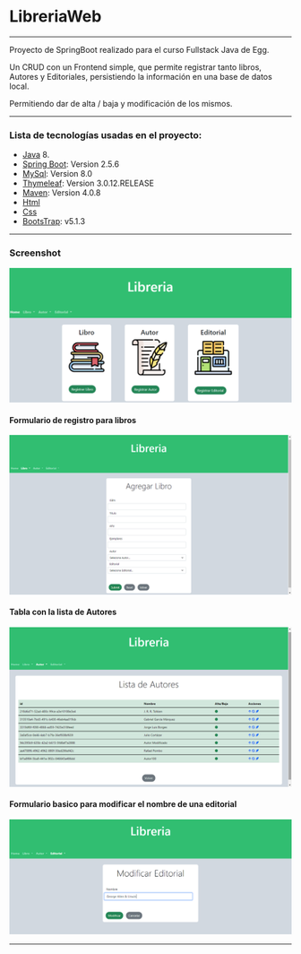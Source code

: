 # LibreriaWeb
***
Proyecto de SpringBoot realizado para el curso Fullstack Java de Egg.

Un CRUD con un Frontend simple, que permite registrar tanto libros, Autores y Editoriales, persistiendo la información en una base de datos local. 

Permitiendo dar de alta / baja y modificación de los mismos.

***

### Lista de tecnologías usadas en el proyecto:
* [Java](https://www.java.com/es/download/help/java8_es.html) 8. 
* [Spring Boot](https://spring.io/): Version 2.5.6
* [MySql](https://www.mysql.com/): Version 8.0
* [Thymeleaf](https://www.thymeleaf.org/index.html): Version 3.0.12.RELEASE
* [Maven](https://maven.apache.org/): Version 4.0.8
* [Html](https://developer.mozilla.org/es/docs/Web/HTML)
* [Css](https://developer.mozilla.org/es/docs/Web/CSS)
* [BootsTrap](https://getbootstrap.com/): v5.1.3

***
### Screenshot
![Index](https://github.com/herrera-felipe/LibreriaWeb/blob/main/screenshots/Home.png?raw=true)
#### Formulario de registro para libros
![libro](https://github.com/herrera-felipe/LibreriaWeb/blob/main/screenshots/registroLibro.png?raw=true)
#### Tabla con la lista de Autores
![autor](https://github.com/herrera-felipe/LibreriaWeb/blob/main/screenshots/listaAutor.png?raw=true)
#### Formulario basico para modificar el nombre de una editorial
![mod](https://github.com/herrera-felipe/LibreriaWeb/blob/main/screenshots/mod.png?raw=true)

***
